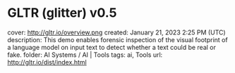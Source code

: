 # GLTR (glitter) v0.5

cover: http://gltr.io/overview.png
created: January 21, 2023 2:25 PM (UTC)
description: This demo enables forensic inspection of the visual footprint            of a language model on input text to detect whether a text could be real or fake.
folder: AI Systems / AI | Tools
tags: ai, Tools
url: http://gltr.io/dist/index.html